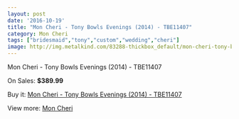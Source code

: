 ```yaml
---
layout: post
date: '2016-10-19'
title: "Mon Cheri - Tony Bowls Evenings (2014) - TBE11407"
category: Mon Cheri
tags: ["bridesmaid","tony","custom","wedding","cheri"]
image: http://img.metalkind.com/83288-thickbox_default/mon-cheri-tony-bowls-evenings-2014-tbe11407.jpg
---
```

Mon Cheri - Tony Bowls Evenings (2014) - TBE11407

On Sales: **$389.99**
<a href="https://www.metalkind.com/en/mon-cheri/19993-mon-cheri-tony-bowls-evenings-2014-tbe11407.html"><amp-img layout="responsive" width="600" height="600" src="//img.metalkind.com/83288-thickbox_default/mon-cheri-tony-bowls-evenings-2014-tbe11407.jpg" alt="Mon Cheri - Tony Bowls Evenings (2014) - TBE11407 0" /></a>
<a href="https://www.metalkind.com/en/mon-cheri/19993-mon-cheri-tony-bowls-evenings-2014-tbe11407.html"><amp-img layout="responsive" width="600" height="600" src="//img.metalkind.com/83289-thickbox_default/mon-cheri-tony-bowls-evenings-2014-tbe11407.jpg" alt="Mon Cheri - Tony Bowls Evenings (2014) - TBE11407 1" /></a>
<a href="https://www.metalkind.com/en/mon-cheri/19993-mon-cheri-tony-bowls-evenings-2014-tbe11407.html"><amp-img layout="responsive" width="600" height="600" src="//img.metalkind.com/83290-thickbox_default/mon-cheri-tony-bowls-evenings-2014-tbe11407.jpg" alt="Mon Cheri - Tony Bowls Evenings (2014) - TBE11407 2" /></a>
<a href="https://www.metalkind.com/en/mon-cheri/19993-mon-cheri-tony-bowls-evenings-2014-tbe11407.html"><amp-img layout="responsive" width="600" height="600" src="//img.metalkind.com/83291-thickbox_default/mon-cheri-tony-bowls-evenings-2014-tbe11407.jpg" alt="Mon Cheri - Tony Bowls Evenings (2014) - TBE11407 3" /></a>
<a href="https://www.metalkind.com/en/mon-cheri/19993-mon-cheri-tony-bowls-evenings-2014-tbe11407.html"><amp-img layout="responsive" width="600" height="600" src="//img.metalkind.com/83292-thickbox_default/mon-cheri-tony-bowls-evenings-2014-tbe11407.jpg" alt="Mon Cheri - Tony Bowls Evenings (2014) - TBE11407 4" /></a>
<a href="https://www.metalkind.com/en/mon-cheri/19993-mon-cheri-tony-bowls-evenings-2014-tbe11407.html"><amp-img layout="responsive" width="600" height="600" src="//img.metalkind.com/83293-thickbox_default/mon-cheri-tony-bowls-evenings-2014-tbe11407.jpg" alt="Mon Cheri - Tony Bowls Evenings (2014) - TBE11407 5" /></a>
<a href="https://www.metalkind.com/en/mon-cheri/19993-mon-cheri-tony-bowls-evenings-2014-tbe11407.html"><amp-img layout="responsive" width="600" height="600" src="//img.metalkind.com/83294-thickbox_default/mon-cheri-tony-bowls-evenings-2014-tbe11407.jpg" alt="Mon Cheri - Tony Bowls Evenings (2014) - TBE11407 6" /></a>
<a href="https://www.metalkind.com/en/mon-cheri/19993-mon-cheri-tony-bowls-evenings-2014-tbe11407.html"><amp-img layout="responsive" width="600" height="600" src="//img.metalkind.com/83295-thickbox_default/mon-cheri-tony-bowls-evenings-2014-tbe11407.jpg" alt="Mon Cheri - Tony Bowls Evenings (2014) - TBE11407 7" /></a>
<a href="https://www.metalkind.com/en/mon-cheri/19993-mon-cheri-tony-bowls-evenings-2014-tbe11407.html"><amp-img layout="responsive" width="600" height="600" src="//img.metalkind.com/83296-thickbox_default/mon-cheri-tony-bowls-evenings-2014-tbe11407.jpg" alt="Mon Cheri - Tony Bowls Evenings (2014) - TBE11407 8" /></a>

Buy it: [Mon Cheri - Tony Bowls Evenings (2014) - TBE11407](https://www.metalkind.com/en/mon-cheri/19993-mon-cheri-tony-bowls-evenings-2014-tbe11407.html "Mon Cheri - Tony Bowls Evenings (2014) - TBE11407")

View more: [Mon Cheri](https://www.metalkind.com/en/90-mon-cheri "Mon Cheri")